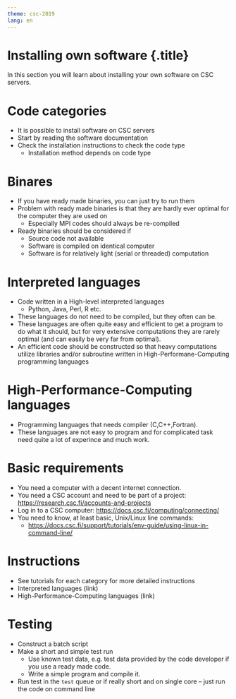 ```yaml
---
theme: csc-2019
lang: en
---
```


# Installing own software {.title}

In this section you will learn about installing your own software on CSC servers.

# Code categories
- It is possible to install software on CSC servers
- Start by reading the software documentation
- Check the installation instructions to check the code type
  - Installation method depends on code type

# Binares
- If you have ready made binaries, you can just try to run them
- Problem with ready made binaries is that they are hardly ever optimal for the computer they are used on
  - Especially MPI codes should always be re-compiled
- Ready binaries should be considered if
  - Source code not available
  - Software is compiled on identical computer 
  - Software is for relatively light (serial or threaded) computation

# Interpreted languages
- Code written in a High-level interpreted languages
  -  Python, Java, Perl, R etc. 
- These languages do not need to be compiled, but they often can be. 
- These languages are often quite easy and efficient to get a program to do what it should, but for very extensive computations they are rarely optimal (and can easily be very far from optimal). 
- An efficient code should be constructed so that heavy computations utilize libraries and/or subroutine written in High-Performane-Computing programming languages

# High-Performance-Computing languages
- Programming languages that needs compiler (C,C++,Fortran). 
- These languages are not easy to program and for complicated task need quite a lot of experince and much work.

# Basic requirements
- You need a computer with a decent internet connection.
- You need a CSC account and need to be part of a project: https://research.csc.fi/accounts-and-projects
- Log in to a CSC computer: https://docs.csc.fi/computing/connecting/
- You need to know, at least basic, Unix/Linux line commands: 
  - https://docs.csc.fi/support/tutorials/env-guide/using-linux-in-command-line/

# Instructions
- See tutorials for each category for more detailed instructions
 - Interpreted languages (link)
 - High-Performance-Computing languages (link)

# Testing
- Construct a batch script
- Make a short and simple test run
  - Use known test data, e.g. test data provided by the code developer if you use a ready made code.
  - Write a simple program and compile it.
- Run test in the `test` queue or if really short and on single core – just run the code on command line
